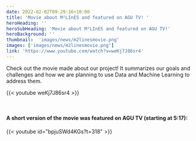 ```yaml
---
date: 2022-02-02T09:29:16+10:00
title: 'Movie about M²LInES and featured on AGU TV! '
heroHeading: ''
heroSubHeading: 'Movie about M²LInES and featured on AGU TV!'
heroBackground: ''
thumbnail:  'images/news/m2linesmovie.png'
images: ['images/news/m2linesmovie.png']
link: 'https://www.youtube.com/watch?v=weKj7J86sr4'
---
```


Check out the movie made about our project! It summarizes our goals and challenges and how we are planning to use Data and Machine Learning to address them.

{{< youtube  weKj7J86sr4 >}}

</br>

#### A short version of the movie was featured on AGU TV (starting at 5:17):

{{< youtube  id="bpjuSWd4KGs?t=318" >}}
